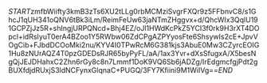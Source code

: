 $START$zmfbWiifty3kmB3zTs6XU2tLLg0rbMCMziSvgrFXQr9z5FFbnvC8/s1GhcJ1qUH341oQNV6tBk3iLm/ReimFeUw63jaNTmZHggvx+d/QhcWIx3QqlU191GCPZjJz5R+shIngjURPQNcd+Bhj4EZ/oJl1HWdKcPkZ5YCI3f0rk9H3rXT4DOpcl+idRsIyuT0erA4BZoo1Y5RWbw06ZdCPgAZPYyosFte6ShsywIs2cE+JpvVOgCib+FJbdDCOoMki2nu/KYV4I0TPwRcM6G381kjs3AbuE0Mw3CZyrcEOIG1Hu8zNUrAQZ4T0pzGDEDsRJR65byPyFL/aA/1ax3Yvr+dXsSfugxA/X5besNgQjJEJDHahxC2Zhn6rGy8c8n7Lmmf1DoK9VQ6Sb6jADZg/IrEdgmcfgjPdt2gBUXfdjdRUxjS3ldNCFynxGlqnaC+PUGQ/3FY7Kfiini9M1WiIVg==$END$